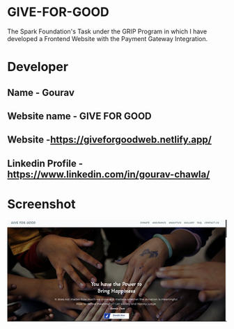 # GIVE-FOR-GOOD
The Spark Foundation's Task under the GRIP Program in which I have developed a Frontend Website with the Payment Gateway Integration.

# Developer 

Name - Gourav
---------------------------------------------------------------
Website name - GIVE FOR GOOD
----------------------------------------------------------------
Website -https://giveforgoodweb.netlify.app/
-----------------------------------------------------------------
Linkedin Profile - https://www.linkedin.com/in/gourav-chawla/
----
# Screenshot 
![image](https://github.com/GOURAV-CHAWLA/GIVE-FOR-GOOD/blob/main/GIVE%20FOR%20GOOD/img/image.png)
